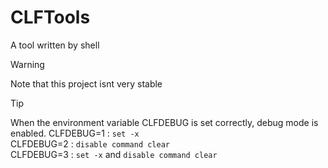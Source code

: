 # CLFTools

A tool written by shell

> [!WARNING]
> Note that this project isnt very stable

> [!TIP]
> When the environment variable CLFDEBUG is set correctly, debug mode is enabled.
> CLFDEBUG=1 : `set -x`  
> CLFDEBUG=2 : `disable command clear`  
> CLFDEBUG=3 : `set -x` and `disable command clear`

